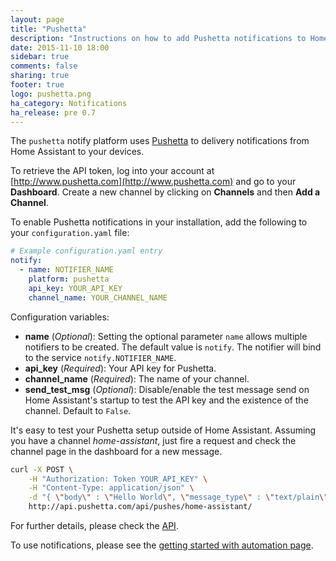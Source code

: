 ```yaml
---
layout: page
title: "Pushetta"
description: "Instructions on how to add Pushetta notifications to Home Assistant."
date: 2015-11-10 18:00
sidebar: true
comments: false
sharing: true
footer: true
logo: pushetta.png
ha_category: Notifications
ha_release: pre 0.7
---
```



The `pushetta` notify platform uses [Pushetta](http://www.pushetta.com) to delivery notifications from Home Assistant to your devices.

To retrieve the API token, log into your account at [http://www.pushetta.com](http://www.pushetta.com) and go to your **Dashboard**. Create a new  channel by clicking on **Channels** and then **Add a Channel**.

To enable Pushetta notifications in your installation, add the following to your `configuration.yaml` file:

```yaml
# Example configuration.yaml entry
notify:
  - name: NOTIFIER_NAME
    platform: pushetta
    api_key: YOUR_API_KEY
    channel_name: YOUR_CHANNEL_NAME
```

Configuration variables:

- **name** (*Optional*): Setting the optional parameter `name` allows multiple notifiers to be created. The default value is `notify`. The notifier will bind to the service `notify.NOTIFIER_NAME`.
- **api_key** (*Required*): Your API key for Pushetta.
- **channel_name** (*Required*): The name of your channel.
- **send_test_msg** (*Optional*): Disable/enable the test message send on Home Assistant's startup to test the API key and the existence of the channel. Default to `False`.

It's easy to test your Pushetta setup outside of Home Assistant. Assuming you have a channel *home-assistant*, just fire a request and check the channel page in the dashboard for a new message.

```bash
curl -X POST \
    -H "Authorization: Token YOUR_API_KEY" \
    -H "Content-Type: application/json" \
    -d "{ \"body\" : \"Hello World\", \"message_type\" : \"text/plain\" }" \
    http://api.pushetta.com/api/pushes/home-assistant/
```

For further details, please check the [API](http://pushetta.com/pushetta-api/).

To use notifications, please see the [getting started with automation page](/getting-started/automation/).
